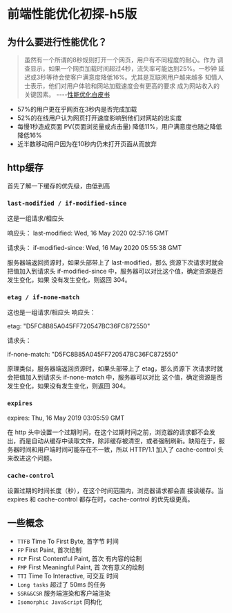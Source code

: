 # 前端性能优化初探-h5版

## 为什么要进⾏性能优化？
> 虽然有一个所谓的8秒规则打开一个网页，用户有不同程度的耐心。作为
调查显示，如果一个网页加载时间超过4秒，流失率可能达到25%。一秒钟
延迟或3秒等待会使客户满意度降低16%。尤其是互联网用户越来越多
知情人士表示，他们对用户体验和网站加载速度会有更高的要求 
成为网站收入的关键因素。
----[性能优化白皮书](https://www.cdnetworks.com/wp-content/uploads/2019/02/CDNetworks-Content-Acceleration-White-Paper.pdf)
- 57%的⽤户更在乎⽹⻚在3秒内是否完成加载
-  52%的在线⽤户认为⽹⻚打开速度影响到他们对⽹站的忠实度
- 每慢1秒造成⻚⾯ PV(页面浏览量或点击量) 降低11%，⽤户满意度也随之降低降低16%
- 近半数移动⽤户因为在10秒内仍未打开⻚⾯从⽽放弃

## http缓存
首先了解一下缓存的优先级，由低到高
###  `last-modified / if-modified-since`

这是⼀组请求/相应头

响应头：
last-modified: Wed, 16 May 2020 02:57:16 GMT

请求头：
if-modified-since: Wed, 16 May 2020 05:55:38 GMT

服务器端返回资源时，如果头部带上了 last-modified，那么
资源下次请求时就会把值加⼊到请求头 if-modified-since
中，服务器可以对⽐这个值，确定资源是否发⽣变化，如果
没有发⽣变化，则返回 304。

### `etag / if-none-match`
这也是⼀组请求/相应头 响应头：

etag: "D5FC8B85A045FF720547BC36FC872550"

请求头：

if-none-match: "D5FC8B85A045FF720547BC36FC872550"

原理类似，服务器端返回资源时，如果头部带上了 etag，那么资源下
次请求时就会把值加⼊到请求头 if-none-match 中，服务器可以对⽐
这个值，确定资源是否发⽣变化，如果没有发⽣变化，则返回 304。

### `expires`
expires: Thu, 16 May 2019 03:05:59 GMT

在 http 头中设置⼀个过期时间，在这个过期时间之前，浏览器的请求都不会发出，⽽是⾃动从缓存中读取⽂件，除⾮缓存被清空，或者强制刷新。缺陷在于，服务器时间和⽤户端时间可能存在不⼀致，所以 HTTP/1.1 加⼊了 cache-control 头来改进这个问题。

### `cache-control`
设置过期的时间⻓度（秒），在这个时间范围内，浏览器请求都会直
接读缓存。当 expires 和 cache-control 都存在时，cache-control 的优先级更⾼。

## 一些概念
- `TTFB` Time To First Byte, ⾸字节
时间
- `FP` First Paint, ⾸次绘制
- `FCP` First Contentful Paint, ⾸次
有内容的绘制
- `FMP` First Meaningful Paint, ⾸
次有意义的绘制
- `TTI` Time To Interactive, 可交互
时间
- `Long tasks` 超过了 50ms 的任务
- `SSR&&CSR` 服务端渲染和客户端渲染
- `Isomorphic JavaScript` 同构化